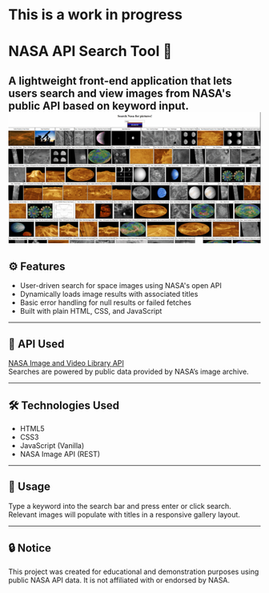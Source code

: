 # This is a work in progress

# NASA API Search Tool 🚀  
A lightweight front-end application that lets users search and view images from NASA's public API based on keyword input.
![Demo GIF](pic01.gif) 
---

## ⚙️ Features
- User-driven search for space images using NASA's open API
- Dynamically loads image results with associated titles
- Basic error handling for null results or failed fetches
- Built with plain HTML, CSS, and JavaScript

---


## 🔗 API Used
[NASA Image and Video Library API](https://images.nasa.gov/docs/images.nasa.gov_api_docs.pdf)  
Searches are powered by public data provided by NASA’s image archive.

---

## 🛠 Technologies Used
- HTML5
- CSS3
- JavaScript (Vanilla)
- NASA Image API (REST)

---

## 📝 Usage
Type a keyword into the search bar and press enter or click search. Relevant images will populate with titles in a responsive gallery layout.

---

## 🔒 Notice
This project was created for educational and demonstration purposes using public NASA API data. It is not affiliated with or endorsed by NASA.
